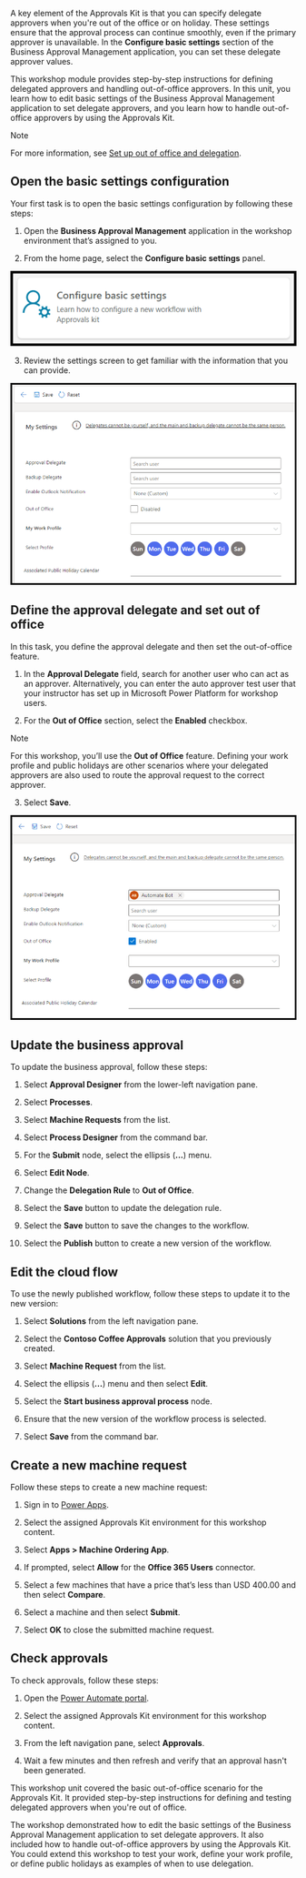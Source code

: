 A key element of the Approvals Kit is that you can specify delegate approvers when you're out of the office or on holiday. These settings ensure that the approval process can continue smoothly, even if the primary approver is unavailable. In the **Configure basic settings** section of the Business Approval Management application, you can set these delegate approver values.

This workshop module provides step-by-step instructions for defining delegated approvers and handling out-of-office approvers. In this unit, you learn how to edit basic settings of the Business Approval Management application to set delegate approvers, and you learn how to handle out-of-office approvers by using the Approvals Kit.

> [!NOTE]
> For more information, see [Set up out of office and delegation](/power-automate/guidance/business-approvals-templates/setup-out-of-office-and-delegation/?azure-portal=true).

## Open the basic settings configuration
Your first task is to open the basic settings configuration by following these steps:

1. Open the **Business Approval Management** application in the workshop environment that’s assigned to you.

2. From the home page, select the **Configure basic settings** panel.

 ![Screenshot of the Configure basic settings panel from the home page of the Business Approval Management application.](../media/business-approval-management-configure-basic-settings.png)

3. Review the settings screen to get familiar with the information that you can provide.

 ![Screenshot of the basic settings in the Business Approval Management application.](../media/business-approval-management-basic-settings.png)

## Define the approval delegate and set out of office
In this task, you define the approval delegate and then set the out-of-office feature.

1. In the **Approval Delegate** field, search for another user who can act as an approver. Alternatively, you can enter the auto approver test user that your instructor has set up in Microsoft Power Platform for workshop users.

2. For the **Out of Office** section, select the **Enabled** checkbox.

 > [!NOTE]
 > For this workshop, you’ll use the **Out of Office** feature. Defining your work profile and public holidays are other scenarios where your delegated approvers are also used to route the approval request to the correct approver.

3. Select **Save**.

 ![Screenshot of basic settings in the Business Approval Management application with a sample delegate and the out of office feature turned on.](../media/business-approval-management-basic-settings-sample.png)

## Update the business approval
To update the business approval, follow these steps:

1. Select **Approval Designer** from the lower-left navigation pane.

1. Select **Processes**.

1. Select **Machine Requests** from the list.

1. Select **Process Designer** from the command bar.

1. For the **Submit** node, select the ellipsis (**...**) menu.

1. Select **Edit Node**.

1. Change the **Delegation Rule** to **Out of Office**.

1. Select the **Save** button to update the delegation rule.

1. Select the **Save** button to save the changes to the workflow.

1. Select the **Publish** button to create a new version of the workflow.

## Edit the cloud flow

To use the newly published workflow, follow these steps to update it to the new version:

1. Select **Solutions** from the left navigation pane.

1. Select the **Contoso Coffee Approvals** solution that you previously created.

1. Select **Machine Request** from the list.

1. Select the ellipsis (**...**) menu and then select **Edit**.

1. Select the **Start business approval process** node.

1. Ensure that the new version of the workflow process is selected.

1. Select **Save** from the command bar.

## Create a new machine request
Follow these steps to create a new machine request:

1. Sign in to [Power Apps](https://make.powerapps.com).

1. Select the assigned Approvals Kit environment for this workshop content.

1. Select **Apps > Machine Ordering App**.

1. If prompted, select **Allow** for the **Office 365 Users** connector.

1. Select a few machines that have a price that’s less than USD 400.00 and then select **Compare**.

1. Select a machine and then select **Submit**.

1. Select **OK** to close the submitted machine request.

## Check approvals
To check approvals, follow these steps:

1. Open the [Power Automate portal](https://make.powerautomate.com/?azure-portal=true).

1. Select the assigned Approvals Kit environment for this workshop content.

1. From the left navigation pane, select **Approvals**.

1. Wait a few minutes and then refresh and verify that an approval hasn't been generated.

This workshop unit covered the basic out-of-office scenario for the Approvals Kit. It provided step-by-step instructions for defining and testing delegated approvers when you're out of office.

The workshop demonstrated how to edit the basic settings of the Business Approval Management application to set delegate approvers. It also included how to handle out-of-office approvers by using the Approvals Kit. You could extend this workshop to test your work, define your work profile, or define public holidays as examples of when to use delegation.
